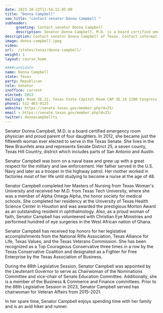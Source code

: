 ```yaml
---
date: 2023-10-22T11:54:12-05:00
title: "Donna Campbell"
seo_title: "contact senator Donna Campbell "
subheader:
     greeting: Contact senator Donna Campbell
     description: Senator Donna Campbell, M.D. is a board certified emergency room physician and proud parent of four daughters. In 2012, she became just the fifteenth woman ever elected to serve in the Texas Senate. She lives in the New Braunfels area and represents Senate District 25, a seven county, Texas Hill Country, district which includes parts of San Antonio and Austin.
description: Contact senator Donna Campbell of Texas. Contact information for Donna Campbell includes email address, phone number, and mailing address.
image: donna-campbell.jpeg
video:
url:  /states/texas/donna-campbell/
weight: 1
layout: course_home

####candidate
name: Donna Campbell
state: Texas
party: Republican
role: Senator
inoffice: current
elected: 2013
mailing1: Room 2E.22, Texas State Capitol Room CAP 3E.18 1200 Congress Ave Austin, TX 78711-2068
phone1: 512-463-0125
website: https://senate.texas.gov/member.php?d=25/
email : https://senate.texas.gov/member.php?d=25/
twitter: donnacampbelltx
---
```


Senator Donna Campbell, M.D. is a board certified emergency room physician and proud parent of four daughters. In 2012, she became just the fifteenth woman ever elected to serve in the Texas Senate. She lives in the New Braunfels area and represents Senate District 25, a seven county, Texas Hill Country, district which includes parts of San Antonio and Austin.

Senator Campbell was born on a naval base and grew up with a great respect for the military and law enforcement. Her father served in the U.S. Navy and later as a trooper in the highway patrol. Her mother worked in factories most of her life until studying to become a nurse at the age of 48.

Senator Campbell completed her Masters of Nursing from Texas Woman's University and received her M.D. from Texas Tech University, where she was a member of Alpha Omega Alpha, the honor society for medical schools. She completed her residency at the University of Texas Health Science Center in Houston and was awarded the prestigious Morton Award as an outstanding resident in ophthalmology. Also, as a proud woman of faith, Senator Campbell has volunteered with Christian Eye Ministries and performed hundred of eye surgeries in the West African nation of Ghana.

Senator Campbell has received top honors for her legislative accomplishments from the National Rifle Association, Texas Alliance for Life, Texas Values, and the Texas Veterans Commission. She has been recognized as a Top Courageous Conservative three times in a row by the Texas Conservative Coalition and designated as a Fighter for Free Enterprise by the Texas Association of Business.

During the 88th Legislative Session, Senator Campbell was appointed by the Lieutenant Governor to serve as Chairwoman of the Nominations Committee and vice-chair of Senate Education Committee. Additionally, she is a member of the Business & Commerce and Finance committees. Prior to the 88th Legislative Session in 2023, Senator Campbell served has chairwoman for Veteran Affairs from 2015-2021.

In her spare time, Senator Campbell enjoys spending time with her family and is an avid hiker and runner.
